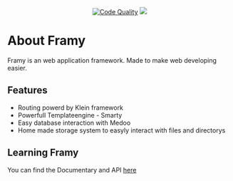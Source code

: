 
<p align="center">
    <a href="https://scrutinizer-ci.com/g/MrFibunacci/Framy/"><img src="https://scrutinizer-ci.com/g/MrFibunacci/Framy/badges/quality-score.png?b=v0" alt="Code Quality"></a>
    <a href="https://codeclimate.com/github/MrFibunacci/Framy/maintainability"><img src="https://api.codeclimate.com/v1/badges/f2e83c58ed41d132cce0/maintainability" /></a>
</p>

# About Framy

Framy is an web application framework. Made to make web developing easier.

## Features

- Routing powerd by Klein framework
- Powerfull Templateengine - Smarty
- Easy database interaction with Medoo
- Home made storage system to easyly interact with files and directorys

## Learning Framy

You can find the Documentary and API [here](http://framyframework.github.io/FramyDocumentaion/)